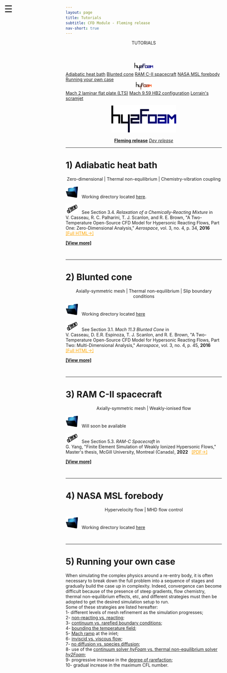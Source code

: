 ```yaml
---
layout: page
title: Tutorials
subtitle: CFD Module - Fleming release
nav-short: true
---
```


<div id="mySidenav" class="sidenav">
  <a href="javascript:void(0)" class="closebtn" onclick="closeNav()"><i class='fa fa-times'></i></a>
  <header>TUTORIALS</header>
  <a href="https://hystrath.github.io/tutos/fleming/hy2foam/toc/"><center><img src="/docs/img/logos/hy2FoamLogo.png" width="60"></center></a>
  <a href="https://hystrath.github.io/tutos/fleming/hy2foam/heatbath">Adiabatic heat bath</a>
  <a href="https://hystrath.github.io/tutos/fleming/hy2foam/bluntedcone">Blunted cone</a>
  <a href="https://hystrath.github.io/tutos/fleming/hy2foam/ramcii">RAM C-II spacecraft</a>
  <a href="https://hystrath.github.io/tutos/fleming/hy2foam/toc/#4-nasa-msl-forebody">NASA MSL forebody</a>
  <a href="https://hystrath.github.io/tutos/fleming/hy2foam/toc/#5-running-your-own-case">Running your own case</a>
  <br>
  <a href="https://hystrath.github.io/tutos/fleming/hyfoam/toc/"><center><img src="/docs/img/logos/hyFoamLogo.png" width="50"></center></a>
  <a href="https://hystrath.github.io/tutos/fleming/hyfoam/laminarflatplatelts">Mach 2 laminar flat plate (LTS)</a>
  <a href="https://hystrath.github.io/tutos/fleming/hyfoam/axisymmetrichb2">Mach 9.59 HB2 configuration</a>
  <a href="https://hystrath.github.io/tutos/fleming/hyfoam/lorrainscramjet">Lorrain's scramjet</a>
</div>

<span style="position: fixed;font-size:30px;cursor:pointer; margin:0px; top:60px;left:30px;" onclick="reopenNav()">&#9776;</span>

<script>
function openNav() {
  document.getElementById("mySidenav").style.width = "210px";
  document.getElementById("mySidenav").style.transition = "0s";
}

function closeNav() {
  document.getElementById("mySidenav").style.width = "0px";
  localStorage.removeItem('show_sidenav');
}

function reopenNav() {
  document.getElementById("mySidenav").style.width = "210px";
  document.getElementById("mySidenav").style.transition = "0.5s";
  localStorage.setItem("show_sidenav", true);
}

if (localStorage.getItem("show_sidenav")) openNav()
</script>

<p align="center">
  <img src="/docs/img/logos/hy2FoamLogo.png" width="210">
</p>

<p align="center">
  <a class="btn btn-warning" href="https://hystrath.github.io/tutos/fleming/hy2foam/toc/" role="button"><b>Fleming release</b></a>
  <a class="btn btn-outline-dark" href="https://hystrath.github.io/tutos/dev/hy2foam/toc/" role="button"><i>Dev release</i></a>
</p>

---  

# 1) Adiabatic heat bath

<p align="center">
Zero-dimensional | Thermal non-equilibrium | Chemistry-vibration coupling  
</p>

<p><img src="/docs/img/working_folder.png" width="40"> &nbsp; Working directory located <a href="https://github.com/hystrath/hyStrath/tree/master/run/hyStrath/hy2Foam/heatBath"> here</a>.</p>

<p><img src="/docs/img/publis.png" width="40"> &nbsp; See Section 3.4. <i>Relaxation of a Chemically-Reacting Mixture</i> in <br> V. Casseau, R. C. Palharini, T. J. Scanlon, and R. E. Brown, "A Two-Temperature Open-Source CFD Model for Hypersonic Reacting Flows, Part One: Zero-Dimensional Analysis," <i>Aerospace</i>, vol. 3, no. 4, p. 34, <b>2016</b> &nbsp; <a href="http://www.mdpi.com/2226-4310/3/4/34/html" target="_blank" style="color:orange"> [Full HTML→]</a></p>  

[**[View more]**](https://hystrath.github.io/tutos/fleming/hy2foam/heatbath/)

<br>

---  

# 2) Blunted cone

<p align="center">
Axially-symmetric mesh | Thermal non-equilibrium | Slip boundary conditions  
</p>

<p><img src="/docs/img/working_folder.png" width="40"> &nbsp; Working directory located <a href="https://github.com/hystrath/hyStrath/tree/master/run/hyStrath/hy2Foam/bluntedCone"> here</a></p>

<p><img src="/docs/img/publis.png" width="40"> &nbsp; See Section 3.1. <i>Mach 11.3 Blunted Cone</i> in <br> V. Casseau, D. E.R. Espinoza, T. J. Scanlon, and R. E. Brown, "A Two-Temperature Open-Source CFD Model for Hypersonic Reacting Flows, Part Two: Multi-Dimensional Analysis," <i>Aerospace</i>, vol. 3, no. 4, p. 45, <b>2016</b> &nbsp; <a href="http://www.mdpi.com/2226-4310/3/4/45/html" target="_blank" style="color:orange"> [Full HTML→]</a></p>

[**[View more]**](https://hystrath.github.io/tutos/fleming/hy2foam/bluntedcone/)

<br>

---  

# 3) RAM C-II spacecraft

<p align="center">
Axially-symmetric mesh | Weakly-ionised flow
</p>

<p><img src="/docs/img/working_folder.png" width="40"> &nbsp; Will soon be available</p>
<!--Working directory located <a href="https://github.com/hystrath/hyStrath/tree/master/run/hyStrath/hy2Foam/fireII/fireII_NRadia"> here</a>-->

<p><img src="/docs/img/publis.png" width="40"> &nbsp; See Section 5.3. <i>RAM-C Spacecraft</i> in <br> G. Yang, "Finite Element Simulation of Weakly Ionized Hypersonic Flows," Master's thesis, McGill University, Montreal (Canada), <b>2022</b> 
&nbsp; <a href="https://escholarship.mcgill.ca/downloads/bc386q61m?locale=en" target="_blank" style="color:orange"> [PDF→]</a></p>

[**[View more]**](https://hystrath.github.io/tutos/fleming/hy2foam/ramcii/)


<br>

---

# 4) NASA MSL forebody

<p align="center">
Hypervelocity flow | MHD flow control 
</p>

<p><img src="/docs/img/working_folder.png" width="40"> &nbsp; Working directory located <a href="https://github.com/hystrath/hyStrath/tree/master/run/hyStrath/hy2Foam/NASA_MSL_forebody/NASA_MSL_forebody_NR-MHD"> here</a></p>


<!--# 4) 2D cylinder-->

<!--<p align="center">-->
<!--Hypervelocity flow | Thermo-chemical non-equilibrium | Adiabatic wall-->
<!--</p>-->

<!--+ The working directory for the 2D axisymmetric FireII capsule forebody is located [here](https://github.com/hystrath/hyStrath/tree/master/run/hyStrath/hy2Foam/fireII/fireII_NRadia).-->
<!--+ A description can be found in: V. Casseau _et al._, 12/2016: [A Two-Temperature Open-Source CFD Model for Hypersonic Reacting Flows, Part Two: Multi-Dimensional Analysis](http://www.mdpi.com/2226-4310/3/4/45/html), Section _3.2. Mach 20 Cylinder_.  -->

<!--+ [**[View more]**](https://hystrath.github.io/tutos/fleming/hy2foam/2dcylinder/)-->


<br>

--- 

# 5) Running your own case 

When simulating the complex physics around a re-entry body, it is often necessary to break down the full problem into a sequence of stages and gradually build the case up in complexity. Indeed, convergence can become difficult because of the presence of steep gradients, flow chemistry, thermal non-equilibrium effects, etc, and different strategies must then be adopted to get the desired simulation setup to run.  
Some of these strategies are listed hereafter:  
  1- different levels of mesh refinement as the simulation progresses;  
  2- [non-reacting vs. reacting](https://hystrath.github.io/guides/fleming/cfd/chemistry/#2-non-reacting-flow);  
  3- [continuum vs. rarefied boundary conditions](https://hystrath.github.io/guides/fleming/cfd/initial-conditions/#3-temperature-fields);   
  4- [bounding the temperature field](https://hystrath.github.io/guides/fleming/cfd/advanced/#3-bounding-the-temperature-field);  
  5- [Mach ramp](https://hystrath.github.io/guides/fleming/cfd/initial-conditions/#42-linear-inlet-ramp) at the inlet;  
  6- [inviscid vs. viscous flow](https://hystrath.github.io/guides/fleming/cfd/transport/#transport-modelling);  
  7- [no diffusion vs. species diffusion](https://hystrath.github.io/guides/fleming/cfd/transport/#3-mass-diffusion);  
  8- use of the [continuum solver *hyFoam* vs. thermal non-equilibrium solver *hy2Foam*](https://hystrath.github.io/guides/fleming/cfd/nonequilibrium/#1-thermal-equilibrium);  
  9- progressive increase in the [degree of rarefaction](https://hystrath.github.io/guides/fleming/cfd/nonequilibrium/#32-knudsen-number);  
  10- gradual increase in the maximum CFL number.
  

